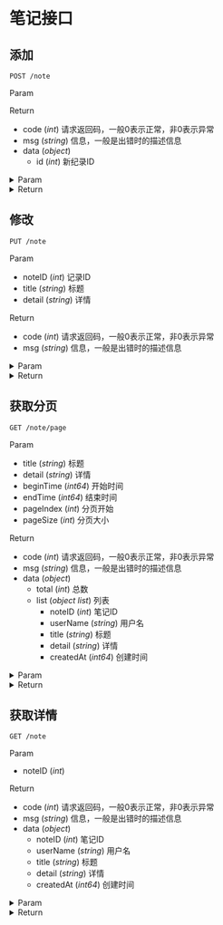 # 笔记接口

## 添加

`POST /note`

Param


Return

* code (*int*) 请求返回码，一般0表示正常，非0表示异常
* msg (*string*) 信息，一般是出错时的描述信息
* data (*object*) 
    * id (*int*) 新纪录ID

<details>
<summary>Param</summary>

```json
{}
```

</details>

<details>
<summary>Return</summary>

```json
{
    "code": 0,
    "msg": "",
    "data": {
        "id": 29
    }
}
```

</details>

## 修改

`PUT /note`

Param

* noteID (*int*) 记录ID
* title (*string*) 标题
* detail (*string*) 详情

Return

* code (*int*) 请求返回码，一般0表示正常，非0表示异常
* msg (*string*) 信息，一般是出错时的描述信息

<details>
<summary>Param</summary>

```json
{
    "noteID": 29,
    "title": "mod title",
    "detail": "mod detail"
}
```

</details>

<details>
<summary>Return</summary>

```json
{
    "code": 0,
    "msg": "",
    "data": null
}
```

</details>

## 获取分页

`GET /note/page`

Param

* title (*string*) 标题
* detail (*string*) 详情
* beginTime (*int64*) 开始时间
* endTime (*int64*) 结束时间
* pageIndex (*int*) 分页开始
* pageSize (*int*) 分页大小

Return

* code (*int*) 请求返回码，一般0表示正常，非0表示异常
* msg (*string*) 信息，一般是出错时的描述信息
* data (*object*) 
    * total (*int*) 总数
    * list (*object list*) 列表
        * noteID (*int*) 笔记ID
        * userName (*string*) 用户名
        * title (*string*) 标题
        * detail (*string*) 详情
        * createdAt (*int64*) 创建时间

<details>
<summary>Param</summary>

```json
beginTime=0&detail=&endTime=0&pageIndex=0&pageSize=10&title=
```

</details>

<details>
<summary>Return</summary>

```json
{
    "code": 0,
    "msg": "",
    "data": {
        "total": 28,
        "list": [
            {
                "noteID": 29,
                "userName": "0",
                "title": "mod title",
                "detail": "mod detail",
                "createdAt": 1572344956
            },
            {
                "noteID": 28,
                "userName": "0",
                "title": "mod title",
                "detail": "mod detail",
                "createdAt": 1572344753
            },
            {
                "noteID": 27,
                "userName": "0",
                "title": "",
                "detail": "",
                "createdAt": 1572344362
            },
            {
                "noteID": 26,
                "userName": "0",
                "title": "",
                "detail": "",
                "createdAt": 1572344286
            },
            {
                "noteID": 25,
                "userName": "0",
                "title": "",
                "detail": "",
                "createdAt": 1572343728
            },
            {
                "noteID": 24,
                "userName": "0",
                "title": "",
                "detail": "",
                "createdAt": 1571801734
            },
            {
                "noteID": 23,
                "userName": "0",
                "title": "",
                "detail": "testDetail",
                "createdAt": 1571801734
            },
            {
                "noteID": 22,
                "userName": "0",
                "title": "mod title",
                "detail": "mod detail",
                "createdAt": 1570850087
            },
            {
                "noteID": 21,
                "userName": "0",
                "title": "mod title",
                "detail": "mod detail",
                "createdAt": 1569304868
            },
            {
                "noteID": 20,
                "userName": "0",
                "title": "mod title",
                "detail": "mod detail",
                "createdAt": 1569297751
            }
        ]
    }
}
```

</details>

## 获取详情

`GET /note`

Param

* noteID (*int*) 

Return

* code (*int*) 请求返回码，一般0表示正常，非0表示异常
* msg (*string*) 信息，一般是出错时的描述信息
* data (*object*) 
    * noteID (*int*) 笔记ID
    * userName (*string*) 用户名
    * title (*string*) 标题
    * detail (*string*) 详情
    * createdAt (*int64*) 创建时间

<details>
<summary>Param</summary>

```json
noteID=29
```

</details>

<details>
<summary>Return</summary>

```json
{
    "code": 0,
    "msg": "",
    "data": {
        "noteID": 29,
        "userName": "59",
        "title": "mod title",
        "detail": "mod detail",
        "createdAt": 1572344956
    }
}
```

</details>

